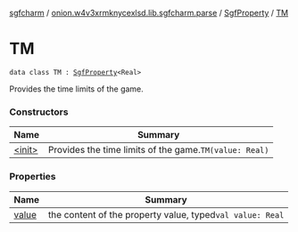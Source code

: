 [sgfcharm](../../../index.md) / [onion.w4v3xrmknycexlsd.lib.sgfcharm.parse](../../index.md) / [SgfProperty](../index.md) / [TM](./index.md)

# TM

`data class TM : `[`SgfProperty`](../index.md)`<Real>`

Provides the time limits of the game.

### Constructors

| Name | Summary |
|---|---|
| [&lt;init&gt;](-init-.md) | Provides the time limits of the game.`TM(value: Real)` |

### Properties

| Name | Summary |
|---|---|
| [value](value.md) | the content of the property value, typed`val value: Real` |
